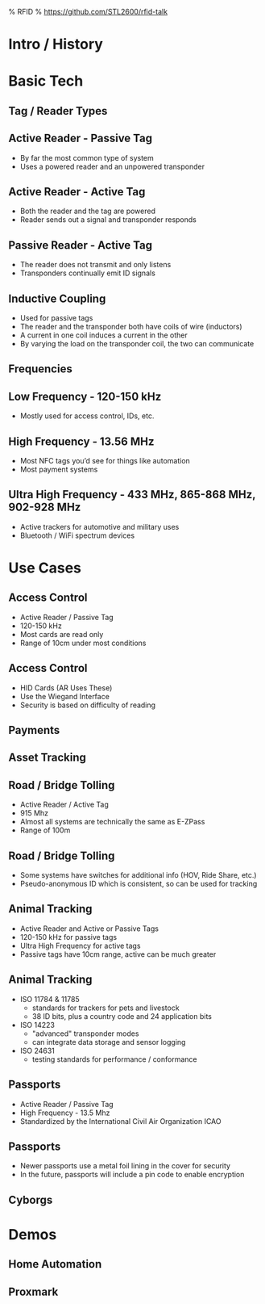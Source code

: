 % RFID
% https://github.com/STL2600/rfid-talk

# Intro / History

# Basic Tech

## Tag / Reader Types

## Active Reader - Passive Tag

 - By far the most common type of system
 - Uses a powered reader and an unpowered transponder

## Active Reader - Active Tag

 - Both the reader and the tag are powered
 - Reader sends out a signal and transponder responds

## Passive Reader - Active Tag

 - The reader does not transmit and only listens
 - Transponders continually emit ID signals

## Inductive Coupling

 - Used for passive tags
 - The reader and the transponder both have coils of wire (inductors)
 - A current in one coil induces a current in the other
 - By varying the load on the transponder coil, the two can communicate

## Frequencies

## Low Frequency - 120-150 kHz

 - Mostly used for access control, IDs, etc.

## High Frequency - 13.56 MHz

 - Most NFC tags you’d see for things like automation
 - Most payment systems

## Ultra High Frequency - 433 MHz, 865-868 MHz, 902-928 MHz

 - Active trackers for automotive and military uses
 - Bluetooth / WiFi spectrum devices

# Use Cases

## Access Control

 - Active Reader / Passive Tag 
 - 120-150 kHz
 - Most cards are read only
 - Range of 10cm under most conditions

## Access Control

 - HID Cards (AR Uses These)
 - Use the Wiegand Interface
 - Security is based on difficulty of reading

## Payments

## Asset Tracking

## Road / Bridge Tolling

 - Active Reader / Active Tag
 - 915 Mhz
 - Almost all systems are technically the same as E-ZPass
 - Range of 100m

## Road / Bridge Tolling

 - Some systems have switches for additional info (HOV, Ride Share, etc.)
 - Pseudo-anonymous ID which is consistent, so can be used for tracking

## Animal Tracking

 - Active Reader and Active or Passive Tags
 - 120-150 kHz for passive tags
 - Ultra High Frequency for active tags
 - Passive tags have 10cm range, active can be much greater
 
## Animal Tracking

 - ISO 11784 & 11785
   - standards for trackers for pets and livestock
   - 38 ID bits, plus a country code and 24 application bits
 - ISO 14223
   - "advanced" transponder modes
   - can integrate data storage and sensor logging
 - ISO 24631
   - testing standards for performance / conformance

## Passports

 - Active Reader / Passive Tag
 - High Frequency - 13.5 Mhz
 - Standardized by the International Civil Air Organization ICAO
 
## Passports

 - Newer passports use a metal foil lining in the cover for security
 - In the future, passports will include a pin code to enable encryption

## Cyborgs

# Demos

## Home Automation

## Proxmark


